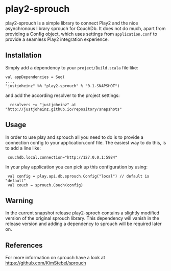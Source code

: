 # play2-sprouch #


play2-sprouch is a simple library to connect Play2 and the nice asynchronous library sprouch for CouchDb.
It does not do much, apart from providing a Config object, which uses settings from `application.conf`
to provide a seamless Play2 integration experience.

## Installation ##

Simply add a dependency to your `project/Build.scala` file  like:

    val appDependencies = Seq(
    ...,
    "justjoheinz" %% "play2-sprouch" % "0.1-SNAPSHOT")

and add the according resolver to the project settings:

      resolvers += "justjoheinz" at "http://justjoheinz.github.io/repository/snapshots"

## Usage ##

In order to use play and sprouch all you need to do is to provide a connection config to your application.conf file.
The easiest way to do this, is to add a line like:

     couchdb.local.connection="http://127.0.0.1:5984"

In your play application you can pick up this configuration by using:

     val config = play.api.db.sprouch.Config("local") // default is "default"
     val couch = sprouch.Couch(config)

## Warning ##

In the current snapshot release play2-sproch contains a slightly modified version of the original sprouch library.
This dependency will vanish in the release version and adding a dependency to sprouch will be required later on.

## References ##

For more information on sprouch have a look at <https://github.com/KimStebel/sprouch>


